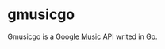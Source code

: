 gmusicgo
================
Gmusicgo is a [Google Music](https://music.google.com) API writed in [Go](http://golang.org/).



